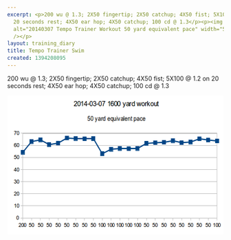 ```yaml
---
excerpt: <p>200 wu @ 1.3; 2X50 fingertip; 2X50 catchup; 4X50 fist; 5X100 @ 1.2 on
  20 seconds rest; 4X50 ear hop; 4X50 catchup; 100 cd @ 1.3</p><p><img src="/sites/blog.marceisaacson.com/files/uploads/20140307-tempo-trainer.png"
  alt="20140307 Tempo Trainer Workout 50 yard equivalent pace" width="554" height="324"
  /></p>
layout: training_diary
title: Tempo Trainer Swim
created: 1394208095
---
```

<p>200 wu @ 1.3; 2X50 fingertip; 2X50 catchup; 4X50 fist; 5X100 @ 1.2 on 20 seconds rest; 4X50 ear hop; 4X50 catchup; 100 cd @ 1.3</p><p><img src="/sites/blog.marceisaacson.com/files/uploads/20140307-tempo-trainer.png" alt="20140307 Tempo Trainer Workout 50 yard equivalent pace" width="554" height="324" /></p>
